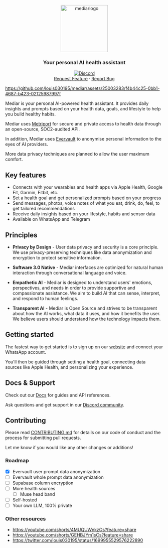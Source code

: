 
<p align="center">

<img width="150" alt="mediarlogo" src="https://github.com/louis030195/mediar/assets/25003283/f55e6467-b5eb-45c1-932a-ad37c92debb8">

<h3 align="center">Your personal AI health assistant</h3>

<p align="center">
<a href="https://discord.gg/pFKpxYpZEa"><img alt="Discord" src="https://img.shields.io/discord/1134978992932401264?color=green&style=for-the-badge"></a>
<br>  
<a href="https://github.com/louis030195/mediar/issues/new?assignees=&labels=enhancement">Request Feature</a> ·  
<a href="https://github.com/louis030195/mediar/issues/new?assignees=&labels=bug">Report Bug</a>

</p>

https://github.com/louis030195/mediar/assets/25003283/f4b44c25-0bb1-4687-b423-02125987997f

Mediar is your personal AI-powered health assistant. It provides daily insights and prompts based on your health data, goals, and lifestyle to help you build healthy habits. 

Mediar uses [Metriport](https://metriport.com) for secure and private access to health data through an open-source, SOC2-audited API.

In addition, Mediar uses [Evervault](https://evervault.com/) to anonymise personal information to the eyes of AI providers.

More data privacy techniques are planned to allow the user maximum comfort.

## Key features

- Connects with your wearables and health apps via Apple Health, Google Fit, Garmin, Fitbit, etc.
- Set a health goal and get personalized prompts based on your progress  
- Send messages, photos, voice notes of what you eat, drink, do, feel, to get tailored recommendations
- Receive daily insights based on your lifestyle, habits and sensor data
- Available on WhatsApp and Telegram

## Principles

- **Privacy by Design** - User data privacy and security is a core principle. We use privacy-preserving techniques like data anonymization and encryption to protect sensitive information. 

- **Software 3.0 Native** - Mediar interfaces are optimized for natural human interaction through conversational language and voice.

- **Empathetic AI** - Mediar is designed to understand users' emotions, perspectives, and needs in order to provide supportive and compassionate assistance. We aim to build AI that can sense, interpret, and respond to human feelings.

- **Transparent AI** - Mediar is Open Source and strives to be transparent about how the AI works, what data it uses, and how it benefits the user. We believe users should understand how the technology impacts them.

## Getting started

The fastest way to get started is to sign up on our [website](https://mediar.ai/signin) and connect your WhatsApp account.

You'll then be guided through setting a health goal, connecting data sources like Apple Health, and personalizing your experience.

## Docs & Support 

Check out our [Docs](https://docs.mediar.com) for guides and API references.

Ask questions and get support in our [Discord community](https://discord.gg/pFKpxYpZEa).

## Contributing

Please read [CONTRIBUTING.md](https://github.com/mediar/mediar/CONTRIBUTING.md) for details on our code of conduct and the process for submitting pull requests.

Let me know if you would like any other changes or additions!

### Roadmap

- [x] Evervault user prompt data anonymization 
- [ ] Evervault whole prompt data anonymization 
- [ ] Supabase column encryption
- [ ] More health sources
  - [ ] Muse head band
- [ ] Self-hosted 
- [ ] Your own LLM, 100% private

### Other resources

- https://youtube.com/shorts/4MUQUWnkzOs?feature=share
- https://youtube.com/shorts/GEHBJYm1sCs?feature=share
- https://twitter.com/louis030195/status/1699955529576222890
